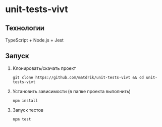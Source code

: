 # unit-tests-vivt

## Технологии

TypeScript + Node.js + Jest

## Запуск

1. Клонировать/скачать проект

    ```
    git clone https://github.com/matdrik/unit-tests-vivt && cd unit-tests-vivt
    ```

2. Установить зависимости (в папке проекта выполнить)

    ```
    npm install
    ```

3. Запуск тестов

    ```
    npm test
    ```
   